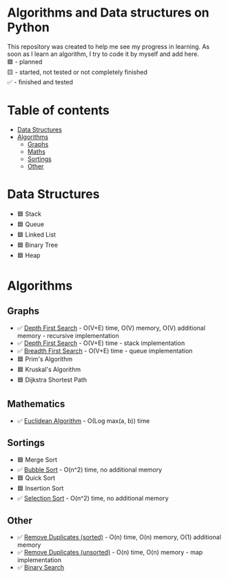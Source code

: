 # Algorithms and Data structures on Python  
This repository was created to help me see my progress in learning. As soon as I learn an algorithm, I try to code it by myself and add here.  
:blue_square: - planned  
:yellow_square: - started, not tested or not completely finished  
:white_check_mark: - finished and tested  


# Table of contents
* [Data Structures](#data-structures)
* [Algorithms](#algorithms)
  * [Graphs](#graphs)
  * [Maths](#maths)
  * [Sortings](#sortings)
  * [Other](#other)

# Data Structures
* :blue_square: Stack
* :blue_square: Queue
* :blue_square: Linked List
* :blue_square: Binary Tree
* :blue_square: Heap


# Algorithms
## Graphs
* :white_check_mark: [Depth First Search](https://github.com/xtbtds/Python-Data-Structures-And-Algorithms/tree/main/Graphs/DFS) - O(V+E) time, O(V) memory, O(V) additional memory - recursive implementation
* :white_check_mark: [Depth First Search](https://github.com/xtbtds/Python-Data-Structures-And-Algorithms/blob/main/Graphs/DFS/DFS_stack.py) - O(V+E) time - stack implementation
* :white_check_mark: [Breadth First Search](https://github.com/xtbtds/Python-Data-Structures-And-Algorithms/blob/main/Graphs/BFS/BFS.py) - O(V+E) time - queue implementation
* :blue_square: Prim's Algorithm 
* :blue_square: Kruskal's Algorithm
* :blue_square: Dijkstra Shortest Path
## Mathematics
* :white_check_mark: [Euclidean Algorithm](https://github.com/xtbtds/Python-Data-Structures-And-Algorithms/blob/main/Mathematics/Euclidean_GCD.py) - O(Log max(a, b)) time
## Sortings
* :blue_square: Merge Sort
* :white_check_mark: [Bubble Sort](https://github.com/xtbtds/Python-Data-Structures-And-Algorithms/blob/main/sortings/bubble_sort.py) - O(n^2) time, no additional memory
* :blue_square: Quick Sort
* :blue_square: Insertion Sort
* :white_check_mark: [Selection Sort](https://github.com/xtbtds/Python-Data-Structures-And-Algorithms/blob/main/sortings/selection_sort.py) - O(n^2) time, no additional memory
## Other
* :white_check_mark: [Remove Duplicates (sorted)](https://github.com/xtbtds/Python-Data-Structures-And-Algorithms/blob/main/Other/RemoveDuplicates/Remove_Duplicates_Sorted.py) - O(n) time, O(n) memory, O(1) additional memory
* :white_check_mark: [Remove Duplicates (unsorted)](https://github.com/xtbtds/Python-Data-Structures-And-Algorithms/blob/main/Other/RemoveDuplicates/Remove_Duplicates_Unsorted.py) - O(n) time, O(n) memory - map implementation
* :white_check_mark: [Binary Search](https://github.com/xtbtds/Python-Data-Structures-And-Algorithms/blob/main/Other/Binary_Search.py)
